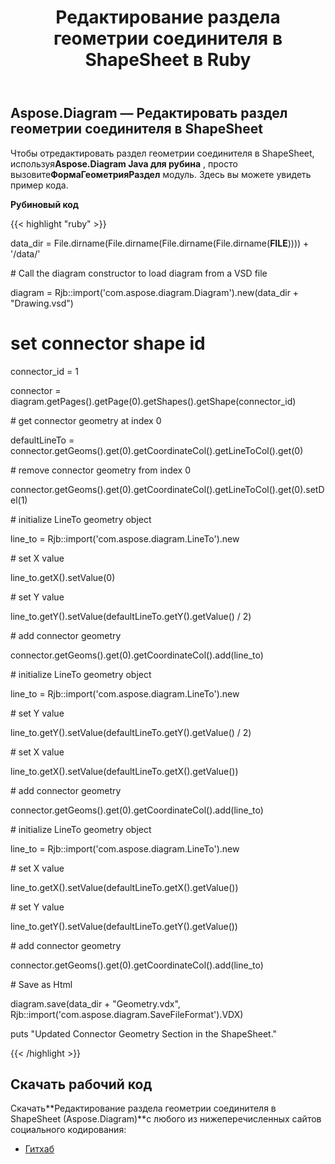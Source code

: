 ﻿---
title: Редактирование раздела геометрии соединителя в ShapeSheet в Ruby
type: docs
weight: 10
url: /ru/java/edit-connector-geometry-section-in-the-shapesheet-in-ruby/
---
## **Aspose.Diagram — Редактировать раздел геометрии соединителя в ShapeSheet**
 Чтобы отредактировать раздел геометрии соединителя в ShapeSheet, используя**Aspose.Diagram Java для рубина** , просто вызовите**ФормаГеометрияРаздел** модуль. Здесь вы можете увидеть пример кода.

**Рубиновый код**

{{< highlight "ruby" >}}

 data_dir = File.dirname(File.dirname(File.dirname(File.dirname(__FILE__)))) + '/data/'

\# Call the diagram constructor to load diagram from a VSD file

diagram = Rjb::import('com.aspose.diagram.Diagram').new(data_dir + "Drawing.vsd")

# set connector shape id

connector_id = 1

connector = diagram.getPages().getPage(0).getShapes().getShape(connector_id)

\# get connector geometry at index 0

defaultLineTo = connector.getGeoms().get(0).getCoordinateCol().getLineToCol().get(0)

\# remove connector geometry from index 0

connector.getGeoms().get(0).getCoordinateCol().getLineToCol().get(0).setDel(1)

\# initialize LineTo geometry object

line_to = Rjb::import('com.aspose.diagram.LineTo').new

\# set X value

line_to.getX().setValue(0)

\# set Y value

line_to.getY().setValue(defaultLineTo.getY().getValue() / 2)

\# add connector geometry

connector.getGeoms().get(0).getCoordinateCol().add(line_to)

\# initialize LineTo geometry object

line_to = Rjb::import('com.aspose.diagram.LineTo').new

\# set Y value

line_to.getY().setValue(defaultLineTo.getY().getValue() / 2)

\# set X value

line_to.getX().setValue(defaultLineTo.getX().getValue())

\# add connector geometry

connector.getGeoms().get(0).getCoordinateCol().add(line_to)

\# initialize LineTo geometry object

line_to = Rjb::import('com.aspose.diagram.LineTo').new

\# set X value

line_to.getX().setValue(defaultLineTo.getX().getValue())

\# set Y value

line_to.getY().setValue(defaultLineTo.getY().getValue())

\# add connector geometry

connector.getGeoms().get(0).getCoordinateCol().add(line_to)

\# Save as Html

diagram.save(data_dir + "Geometry.vdx", Rjb::import('com.aspose.diagram.SaveFileFormat').VDX)

puts "Updated Connector Geometry Section in the ShapeSheet."

{{< /highlight >}}
## **Скачать рабочий код**
 Скачать**Редактирование раздела геометрии соединителя в ShapeSheet (Aspose.Diagram)**с любого из нижеперечисленных сайтов социального кодирования:

- [Гитхаб](https://github.com/asposediagram/Aspose.Diagram-for-Java/blob/master/Plugins/Aspose_Diagram_Java_for_Ruby/lib/asposediagramjava/Geometry/shapegeometrysection.rb)
